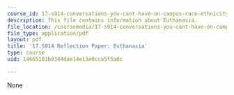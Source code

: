 ```yaml
---
course_id: 17-s914-conversations-you-cant-have-on-campus-race-ethnicity-gender-and-identity-spring-2012
description: This file contains information about Euthanasia.
file_location: /coursemedia/17-s914-conversations-you-cant-have-on-campus-race-ethnicity-gender-and-identity-spring-2012/14665181b0344dae14e13e0cca5f5a0c_MIT17_S914S12_euthanasia1.pdf
file_type: application/pdf
layout: pdf
title: '17.S914 Reflection Paper: Euthanasia'
type: course
uid: 14665181b0344dae14e13e0cca5f5a0c

---
```

None